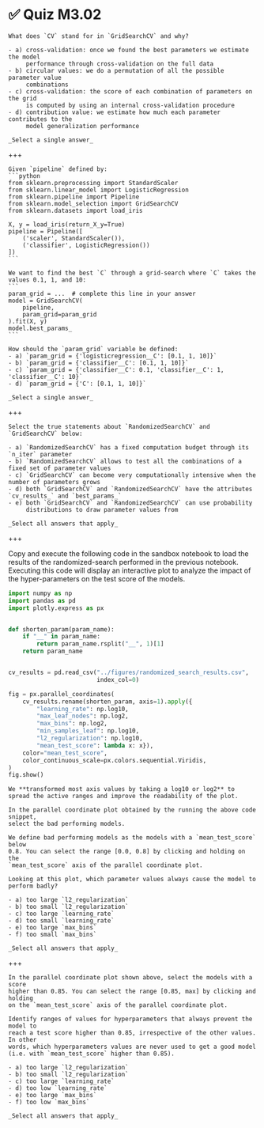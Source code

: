 # ✅ Quiz M3.02

```{admonition} Question
What does `CV` stand for in `GridSearchCV` and why?

- a) cross-validation: once we found the best parameters we estimate the model
     performance through cross-validation on the full data
- b) circular values: we do a permutation of all the possible parameter value
     combinations
- c) cross-validation: the score of each combination of parameters on the grid
     is computed by using an internal cross-validation procedure
- d) contribution value: we estimate how much each parameter contributes to the
     model generalization performance

_Select a single answer_
```

+++

````{admonition} Question
Given `pipeline` defined by:
```python
from sklearn.preprocessing import StandardScaler
from sklearn.linear_model import LogisticRegression
from sklearn.pipeline import Pipeline
from sklearn.model_selection import GridSearchCV
from sklearn.datasets import load_iris

X, y = load_iris(return_X_y=True)
pipeline = Pipeline([
    ('scaler', StandardScaler()),
    ('classifier', LogisticRegression())
])
```

We want to find the best `C` through a grid-search where `C` takes the values 0.1, 1, and 10:
```
param_grid = ...  # complete this line in your answer
model = GridSearchCV(
    pipeline,
    param_grid=param_grid
).fit(X, y)
model.best_params_
```

How should the `param_grid` variable be defined:
- a) `param_grid = {'logisticregression__C': [0.1, 1, 10]}`
- b) `param_grid = {'classifier__C': [0.1, 1, 10]}`
- c) `param_grid = {'classifier__C': 0.1, 'classifier__C': 1, 'classifier__C': 10}`
- d) `param_grid = {'C': [0.1, 1, 10]}`

_Select a single answer_
````

+++

```{admonition} Question
Select the true statements about `RandomizedSearchCV` and `GridSearchCV` below:

- a) `RandomizedSearchCV` has a fixed computation budget through its `n_iter` parameter
- b) `RandomizedSearchCV` allows to test all the combinations of a fixed set of parameter values
- c) `GridSearchCV` can become very computationally intensive when the number of parameters grows
- d) both `GridSearchCV` and `RandomizedSearchCV` have the attributes `cv_results_` and `best_params_`
- e) both `GridSearchCV` and `RandomizedSearchCV` can use probability
     distributions to draw parameter values from

_Select all answers that apply_
```

+++

Copy and execute the following code in the sandbox notebook to load the results
of the randomized-search performed in the previous notebook. Executing this
code will display an interactive plot to analyze the impact of the
hyper-parameters on the test score of the models.

```python
import numpy as np
import pandas as pd
import plotly.express as px


def shorten_param(param_name):
    if "__" in param_name:
        return param_name.rsplit("__", 1)[1]
    return param_name


cv_results = pd.read_csv("../figures/randomized_search_results.csv",
                         index_col=0)

fig = px.parallel_coordinates(
    cv_results.rename(shorten_param, axis=1).apply({
        "learning_rate": np.log10,
        "max_leaf_nodes": np.log2,
        "max_bins": np.log2,
        "min_samples_leaf": np.log10,
        "l2_regularization": np.log10,
        "mean_test_score": lambda x: x}),
    color="mean_test_score",
    color_continuous_scale=px.colors.sequential.Viridis,
)
fig.show()
```

```{note}
We **transformed most axis values by taking a log10 or log2** to
spread the active ranges and improve the readability of the plot.
```

```{admonition} Question
In the parallel coordinate plot obtained by the running the above code snippet,
select the bad performing models.

We define bad performing models as the models with a `mean_test_score` below
0.8. You can select the range [0.0, 0.8] by clicking and holding on the
`mean_test_score` axis of the parallel coordinate plot.

Looking at this plot, which parameter values always cause the model to perform badly?

- a) too large `l2_regularization`
- b) too small `l2_regularization`
- c) too large `learning_rate`
- d) too small `learning_rate`
- e) too large `max_bins`
- f) too small `max_bins`

_Select all answers that apply_
```

+++

```{admonition} Question
In the parallel coordinate plot shown above, select the models with a score
higher than 0.85. You can select the range [0.85, max] by clicking and holding
on the `mean_test_score` axis of the parallel coordinate plot.

Identify ranges of values for hyperparameters that always prevent the model to
reach a test score higher than 0.85, irrespective of the other values. In other
words, which hyperparameters values are never used to get a good model
(i.e. with `mean_test_score` higher than 0.85).

- a) too large `l2_regularization`
- b) too small `l2_regularization`
- c) too large `learning_rate`
- d) too low `learning_rate`
- e) too large `max_bins`
- f) too low `max_bins`

_Select all answers that apply_
```
